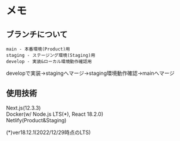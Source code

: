 # メモ
## ブランチについて

```
main - 本番環境(Product)用
staging - ステージング環境(Staging)用
develop - 実装&ローカル環境動作確認用
```

developで実装→stagingへマージ→staging環境動作確認→mainへマージ

## 使用技術
Next.js(12.3.3)  
Docker(w/ Node.js LTS(*), React 18.2.0)  
Netlify(Product&Staging)
  
(*)ver18.12.1(2022/12/29時点のLTS)